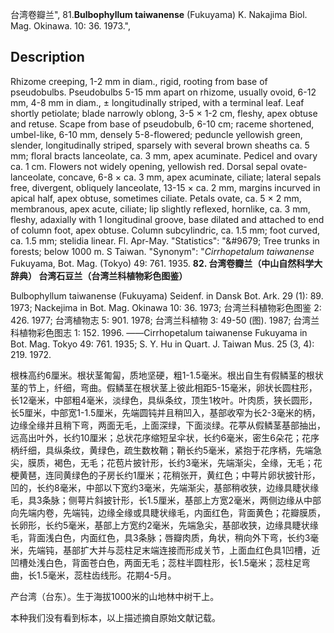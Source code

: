 台湾卷瓣兰",
81.**Bulbophyllum taiwanense** (Fukuyama) K. Nakajima Biol. Mag. Okinawa. 10: 36. 1973.",

## Description
Rhizome creeping, 1-2 mm in diam., rigid, rooting from base of pseudobulbs. Pseudobulbs 5-15 mm apart on rhizome, usually ovoid, 6-12 mm, 4-8 mm in diam., ± longitudinally striped, with a terminal leaf. Leaf shortly petiolate; blade narrowly oblong, 3-5 × 1-2 cm, fleshy, apex obtuse and retuse. Scape from base of pseudobulb, 6-10 cm; raceme shortened, umbel-like, 6-10 mm, densely 5-8-flowered; peduncle yellowish green, slender, longitudinally striped, sparsely with several brown sheaths ca. 5 mm; floral bracts lanceolate, ca. 3 mm, apex acuminate. Pedicel and ovary ca. 1 cm. Flowers not widely opening, yellowish red. Dorsal sepal ovate-lanceolate, concave, 6-8 × ca. 3 mm, apex acuminate, ciliate; lateral sepals free, divergent, obliquely lanceolate, 13-15 × ca. 2 mm, margins incurved in apical half, apex obtuse, sometimes ciliate. Petals ovate, ca. 5 × 2 mm, membranous, apex acute, ciliate; lip slightly reflexed, hornlike, ca. 3 mm, fleshy, adaxially with 1 longitudinal groove, base dilated and attached to end of column foot, apex obtuse. Column subcylindric, ca. 1.5 mm; foot curved, ca. 1.5 mm; stelidia linear. Fl. Apr-May.
  "Statistics": "&amp;#9679; Tree trunks in forests; below 1000 m. S Taiwan.
  "Synonym": "*Cirrhopetalum taiwanense* Fukuyama, Bot. Mag. (Tokyo) 49: 761. 1935.
**82. 台湾卷瓣兰（中山自然科学大辞典） 台湾石豆兰（台湾兰科植物彩色图鉴）**

Bulbophyllum taiwanense (Fukuyama) Seidenf. in Dansk Bot. Ark. 29 (1): 89. 1973; Nackejima in Bot. Mag. Okinawa 10: 36. 1973; 台湾兰科植物彩色图鉴 2: 426. 1977; 台湾植物志 5: 901. 1978; 台湾兰科植物 3: 49-50 (图). 1987; 台湾兰科植物彩色图志 1: 152. 1996. ——Cirrhopetalum taiwanense Fukuyama in Bot. Mag. Tokyo 49: 761. 1935; S. Y. Hu in Quart. J. Taiwan Mus. 25 (3, 4): 219. 1972.

根株高约6厘米。根状茎匍匐，质地坚硬，粗1-1.5毫米。根出自生有假鳞茎的根状茎的节上，纤细，弯曲。假鳞茎在根状茎上彼此相距5-15毫米，卵状长圆柱形，长12毫米，中部粗4毫米，淡绿色，具纵条纹，顶生1枚叶。叶肉质，狭长圆形，长5厘米，中部宽1-1.5厘米，先端圆钝并且稍凹入，基部收窄为长2-3毫米的柄，边缘全缘并且稍下弯，两面无毛，上面深绿，下面淡绿。花葶从假鳞茎基部抽出，远高出叶外，长约10厘米；总状花序缩短呈伞状，长约6毫米，密生6朵花；花序柄纤细，具纵条纹，黄绿色，疏生数枚鞘；鞘长约5毫米，紧抱于花序柄，先端急尖，膜质，褐色，无毛；花苞片披针形，长约3毫米，先端渐尖，全缘，无毛；花梗黄琶，连同黄绿色的子房长约1厘米；花稍张开，黄红色；中萼片卵状披针形，凹的，长约8毫米，中部以下宽约3毫米，先端渐尖，基部稍收狭，边缘具睫状缘毛，具3条脉；侧萼片斜披针形，长1.5厘米，基部上方宽2毫米，两侧边缘从中部向先端内卷，先端钝，边缘全缘或具睫状缘毛，内面红色，背面黄色；花瓣膜质，长卵形，长约5毫米，基部上方宽约2毫米，先端急尖，基部收狭，边缘具睫状缘毛，背面浅白色，内面红色，具3条脉；唇瓣肉质，角状，稍向外下弯，长约3毫米，先端钝，基部扩大并与蕊柱足末端连接而形成关节，上面血红色具1凹槽，近凹槽处浅白色，背面苍白色，两面无毛；蕊柱半圆柱形，长1.5毫米；蕊柱足弯曲，长1.5毫米，蕊柱齿线形。花期4-5月。

产台湾（台东）。生于海拔1000米的山地林中树干上。

本种我们没有看到标本，以上描述摘自原始文献记载。
